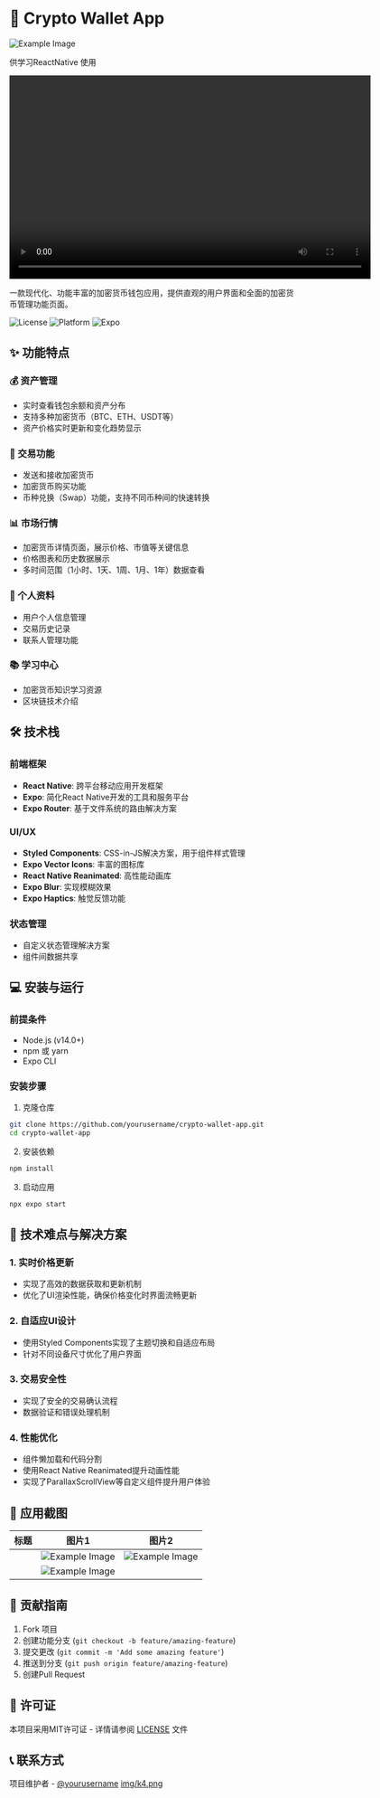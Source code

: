 # 🚀 Crypto Wallet App 
![Example Image](img/1.png)

供学习ReactNative 使用

<video width="640" height="360" controls>
  <source src="video/1.mp4" type="video/mp4">

</video>

一款现代化、功能丰富的加密货币钱包应用，提供直观的用户界面和全面的加密货币管理功能页面。

![License](https://img.shields.io/badge/license-MIT-blue.svg)
![Platform](https://img.shields.io/badge/platform-iOS%20%7C%20Android-green.svg)
![Expo](https://img.shields.io/badge/expo-v52.0-blue.svg)

## ✨ 功能特点

### 💰 资产管理
- 实时查看钱包余额和资产分布
- 支持多种加密货币（BTC、ETH、USDT等）
- 资产价格实时更新和变化趋势显示

### 💱 交易功能
- 发送和接收加密货币
- 加密货币购买功能
- 币种兑换（Swap）功能，支持不同币种间的快速转换

### 📊 市场行情
- 加密货币详情页面，展示价格、市值等关键信息
- 价格图表和历史数据展示
- 多时间范围（1小时、1天、1周、1月、1年）数据查看

### 👤 个人资料
- 用户个人信息管理
- 交易历史记录
- 联系人管理功能

### 📚 学习中心
- 加密货币知识学习资源
- 区块链技术介绍

## 🛠️ 技术栈

### 前端框架
- **React Native**: 跨平台移动应用开发框架
- **Expo**: 简化React Native开发的工具和服务平台
- **Expo Router**: 基于文件系统的路由解决方案

### UI/UX
- **Styled Components**: CSS-in-JS解决方案，用于组件样式管理
- **Expo Vector Icons**: 丰富的图标库
- **React Native Reanimated**: 高性能动画库
- **Expo Blur**: 实现模糊效果
- **Expo Haptics**: 触觉反馈功能

### 状态管理
- 自定义状态管理解决方案
- 组件间数据共享

## 💻 安装与运行

### 前提条件
- Node.js (v14.0+)
- npm 或 yarn
- Expo CLI

### 安装步骤

1. 克隆仓库
```bash
git clone https://github.com/yourusername/crypto-wallet-app.git
cd crypto-wallet-app
```

2. 安装依赖
```bash
npm install
```

3. 启动应用
```bash
npx expo start
```

## 🔧 技术难点与解决方案

### 1. 实时价格更新
- 实现了高效的数据获取和更新机制
- 优化了UI渲染性能，确保价格变化时界面流畅更新

### 2. 自适应UI设计
- 使用Styled Components实现了主题切换和自适应布局
- 针对不同设备尺寸优化了用户界面

### 3. 交易安全性
- 实现了安全的交易确认流程
- 数据验证和错误处理机制

### 4. 性能优化
- 组件懒加载和代码分割
- 使用React Native Reanimated提升动画性能
- 实现了ParallaxScrollView等自定义组件提升用户体验

## 📱 应用截图
| 标题  |                                                                                                                                                                                              图片1                                                                                                                                                                                               |                                                                                                                                                                                              图片2                                                                                                                                                                                               |
| :---: | :----------------------------------------------------------------------------------------------------------------------------------------------------------------------------------------------------------------------------------------------------------------------------------------------------------------------------------------------------------------------------------------------: | :----------------------------------------------------------------------------------------------------------------------------------------------------------------------------------------------------------------------------------------------------------------------------------------------------------------------------------------------------------------------------------------------: |
|       |  ![Example Image](img/k1.png)  | ![Example Image](img/k2.png) |
|       | ![Example Image](img/k3.png)  |


## 🤝 贡献指南



1. Fork 项目
2. 创建功能分支 (`git checkout -b feature/amazing-feature`)
3. 提交更改 (`git commit -m 'Add some amazing feature'`)
4. 推送到分支 (`git push origin feature/amazing-feature`)
5. 创建Pull Request

## 📄 许可证

本项目采用MIT许可证 - 详情请参阅 [LICENSE](LICENSE) 文件

## 📞 联系方式

项目维护者 - [@yourusername](https://github.com/yourusername)
[img/k4.png](https://img-hello-world.oss-cn-beijing.aliyuncs.com/imgs/c95cfc940e64c8f034898e884d64ec28.jpg)


